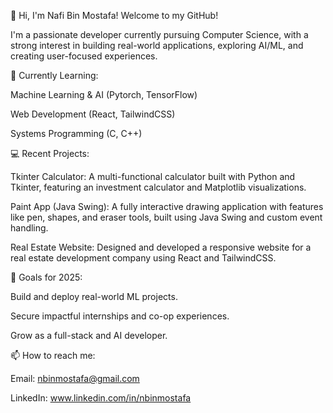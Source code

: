 👋 Hi, I'm Nafi Bin Mostafa!
Welcome to my GitHub!

I'm a passionate developer currently pursuing Computer Science, with a strong interest in building real-world applications, exploring AI/ML, and creating user-focused experiences.

🌱 Currently Learning:

Machine Learning & AI (Pytorch, TensorFlow)

Web Development (React, TailwindCSS)

Systems Programming (C, C++)

💻 Recent Projects:

Tkinter Calculator: A multi-functional calculator built with Python and Tkinter, featuring an investment calculator and Matplotlib visualizations.

Paint App (Java Swing): A fully interactive drawing application with features like pen, shapes, and eraser tools, built using Java Swing and custom event handling.

Real Estate Website: Designed and developed a responsive website for a real estate development company using React and TailwindCSS.

🚀 Goals for 2025:

Build and deploy real-world ML projects.

Secure impactful internships and co-op experiences.

Grow as a full-stack and AI developer.

📫 How to reach me:

Email: nbinmostafa@gmail.com

LinkedIn: www.linkedin.com/in/nbinmostafa
